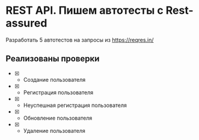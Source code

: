 # REST API. Пишем автотесты с Rest-assured
Разработать 5 автотестов на запросы из https://reqres.in/
## Реализованы проверки
- [X] - Создание пользователя
- [X] - Регистрация пользователя
- [X] - Неуспешная регистрация пользователя
- [X] - Обновление пользователя
- [X] - Удаление пользователя